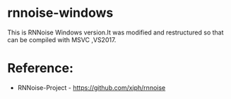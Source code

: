 # rnnoise-windows
This is RNNoise Windows version.It was modified and restructured so that can be compiled with MSVC ,VS2017.

# Reference:
- RNNoise-Project - https://github.com/xiph/rnnoise
